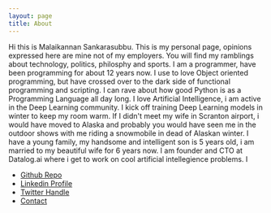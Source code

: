```yaml
---
layout: page
title: About
---
```


<p class="message">
  Hi this is Malaikannan Sankarasubbu. This is my personal page, opinions expressed here are mine not of my employers. You will find my ramblings about technology, politics, philosphy and sports. I am a programmer, have been programming for about 12 years now. I use to love Object oriented programming, but have crossed over to the dark side of functional programming and scripting. I can rave about how good Python is as a Programming Language all day long. I love Artificial Intelligence, i am active in the Deep Learning community. I kick off training Deep Learning models in winter to keep my room warm. If I didn't meet my wife in Scranton airport, i would have moved to Alaska and probably you would have seen me in the outdoor shows with me riding a snowmobile in dead of Alaskan winter. I have a young family, my handsome and intelligent son is 5 years old, i am married to my beautiful wife for 6 years now. I am founder and CTO at Datalog.ai where i get to work on cool artificial intellegience problems. I
</p>

* [Github Repo](https://github.com/malaikannan)
* [Linkedin Profile](https://www.linkedin.com/in/malaikannan)
* [Twitter Handle](https://twitter.com/malai_san)
* [Contact](malai128@gmail.com)
